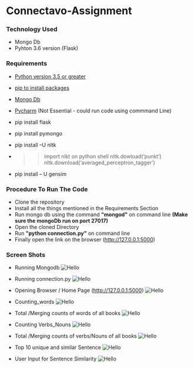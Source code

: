 # Connectavo-Assignment 
### Technology Used
- Mongo Db
- Pyhton 3.6 version (Flask)

### Requirements 
- [Python version 3.5 or greater](https://www.python.org/downloads/)
- [pip to install packages](https://github.com/BurntSushi/nfldb/wiki/Python-&-pip-Windows-installation)
- [Mongo Db](https://docs.mongodb.com/manual/installation/) 
- [Pycharm](https://docs.mongodb.com/manual/installation/) (Not Essential - could run code using commmand Line) 
-	pip install flask
-	pip install pymongo
-	pip install –U nltk
- >>	import nlkt on python shell
  >> nltk.dowload(‘punkt’)
  >>  nltk.download(‘averaged_perceptron_tagger’)

-	pip install – U gensim


### Procedure To Run The Code
- Clone the repository
- Install all the things mentioned in the Requirements Section
- Run mongo db using the command  **"mongod"**  on command line **(Make sure the mongoDb run on port 27017)**
- Open the cloned Directory
- Run **"python connection.py"** on command line
- Finally open the link on the browser (http://127.0.0.1:5000)

### Screen Shots
- Running Mongodb
![Hello](https://user-images.githubusercontent.com/24355495/38740076-11d23cca-3f50-11e8-94a1-83ff970fd2d2.PNG)


- Running connection.py
![Hello](https://user-images.githubusercontent.com/24355495/38740076-11d23cca-3f50-11e8-94a1-83ff970fd2d2.PNG)



- Opening Browser / Home Page (http://127.0.0.1:5000)
![Hello](https://user-images.githubusercontent.com/24355495/38739690-0b86eba0-3f4f-11e8-9236-e04bdb340451.PNG)



- Counting_words
![Hello](https://user-images.githubusercontent.com/24355495/38739710-15b89db2-3f4f-11e8-895a-95ac1917272e.PNG)



- Total /Merging counts of words of all books
![Hello](https://user-images.githubusercontent.com/24355495/38739682-04788cec-3f4f-11e8-9711-d984cb218f5a.PNG)



- Counting Verbs_Nouns
![Hello](https://user-images.githubusercontent.com/24355495/38739694-0e4db60c-3f4f-11e8-9b3a-1af117587618.PNG)



 - Total /Merging counts of verbs/Nouns of all books
 ![Hello](https://user-images.githubusercontent.com/24355495/38739678-039ac83a-3f4f-11e8-8c7c-0228282e16e1.PNG)



 - Top 10 unique and similar Sentence
 ![Hello](https://user-images.githubusercontent.com/24355495/38739701-11bb7644-3f4f-11e8-9c77-bb230f4a00ea.PNG)
 


- User Input for Sentence Similarity
 ![Hello](https://user-images.githubusercontent.com/24355495/38739705-13143058-3f4f-11e8-9559-ecd1acb471b4.PNG)
 
